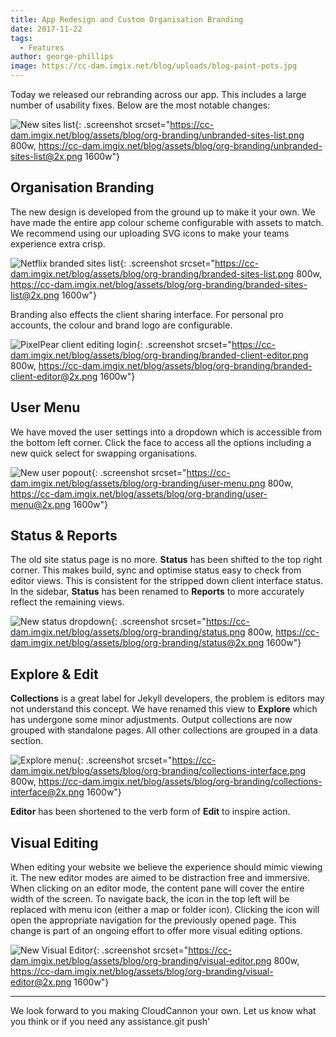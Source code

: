 ```yaml
---
title: App Redesign and Custom Organisation Branding
date: 2017-11-22
tags:
  - Features
author: george-phillips
image: https://cc-dam.imgix.net/blog/uploads/blog-paint-pots.jpg
---
```


Today we released our rebranding across our app. This includes a large number of usability fixes. Below are the most notable changes:

![New sites list](https://cc-dam.imgix.net/blog/assets/blog/org-branding/unbranded-sites-list.png){: .screenshot srcset="https://cc-dam.imgix.net/blog/assets/blog/org-branding/unbranded-sites-list.png 800w, https://cc-dam.imgix.net/blog/assets/blog/org-branding/unbranded-sites-list@2x.png 1600w"}

## Organisation Branding

The new design is developed from the ground up to make it your own. We have made the entire app colour scheme configurable with assets to match. We recommend using our uploading SVG icons to make your teams experience extra crisp.

![Netflix branded sites list](https://cc-dam.imgix.net/blog/assets/blog/org-branding/branded-sites-list.png){: .screenshot srcset="https://cc-dam.imgix.net/blog/assets/blog/org-branding/branded-sites-list.png 800w, https://cc-dam.imgix.net/blog/assets/blog/org-branding/branded-sites-list@2x.png 1600w"}

Branding also effects the client sharing interface. For personal pro accounts, the colour and brand logo are configurable.

![PixelPear client editing login](https://cc-dam.imgix.net/blog/assets/blog/org-branding/branded-client-editor.png){: .screenshot srcset="https://cc-dam.imgix.net/blog/assets/blog/org-branding/branded-client-editor.png 800w, https://cc-dam.imgix.net/blog/assets/blog/org-branding/branded-client-editor@2x.png 1600w"}

## User Menu

We have moved the user settings into a dropdown which is accessible from the bottom left corner. Click the face to access all the options including a new quick select for swapping organisations.

![New user popout](https://cc-dam.imgix.net/blog/assets/blog/org-branding/user-menu.png){: .screenshot srcset="https://cc-dam.imgix.net/blog/assets/blog/org-branding/user-menu.png 800w, https://cc-dam.imgix.net/blog/assets/blog/org-branding/user-menu@2x.png 1600w"}

## Status & Reports

The old site status page is no more. **Status** has been shifted to the top right corner. This makes build, sync and optimise status easy to check from editor views. This is consistent for the stripped down client interface status. In the sidebar, **Status** has been renamed to **Reports** to more accurately reflect the remaining views.

![New status dropdown](https://cc-dam.imgix.net/blog/assets/blog/org-branding/status.png){: .screenshot srcset="https://cc-dam.imgix.net/blog/assets/blog/org-branding/status.png 800w, https://cc-dam.imgix.net/blog/assets/blog/org-branding/status@2x.png 1600w"}

## Explore & Edit

**Collections** is a great label for Jekyll developers, the problem is editors may not understand this concept. We have renamed this view to **Explore** which has undergone some minor adjustments. Output collections are now grouped with standalone pages. All other collections are grouped in a data section.

![Explore menu](https://cc-dam.imgix.net/blog/assets/blog/org-branding/collections-interface.png){: .screenshot srcset="https://cc-dam.imgix.net/blog/assets/blog/org-branding/collections-interface.png 800w, https://cc-dam.imgix.net/blog/assets/blog/org-branding/collections-interface@2x.png 1600w"}

**Editor** has been shortened to the verb form of **Edit** to inspire action.

## Visual Editing

When editing your website we believe the experience should mimic viewing it. The new editor modes are aimed to be distraction free and immersive. When clicking on an editor mode, the content pane will cover the entire width of the screen. To navigate back, the icon in the top left will be replaced with menu icon (either a map or folder icon). Clicking the icon will open the appropriate navigation for the previously opened page. This change is part of an ongoing effort to offer more visual editing options.

![New Visual Editor](https://cc-dam.imgix.net/blog/assets/blog/org-branding/visual-editor.png){: .screenshot srcset="https://cc-dam.imgix.net/blog/assets/blog/org-branding/visual-editor.png 800w, https://cc-dam.imgix.net/blog/assets/blog/org-branding/visual-editor@2x.png 1600w"}

---

We look forward to you making CloudCannon your own. Let us know what you think or if you need any assistance.git push'